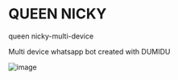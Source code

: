 # QUEEN NICKY

queen nicky-multi-device


Multi device whatsapp bot created with DUMIDU 

![image](https://user-images.githubusercontent.com/122675835/235197122-db9c1ffa-0b99-4684-b0de-91c21a171b94.png)

